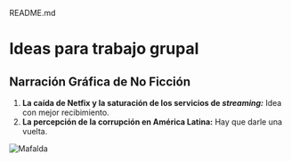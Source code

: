README.md

# Ideas para trabajo grupal 

## Narración Gráfica de No Ficción
1. **La caída de Netfix y la saturación de los servicios de _streaming:_** Idea con mejor recibimiento.  
2. **La percepción de la corrupción en América Latina:** Hay que darle una vuelta.

![Mafalda](https://www.latercera.com/resizer/b-0mJYLZ17yrHug64lk0uyrk_Ig=/arc-anglerfish-arc2-prod-copesa/public/42IA53PZ7RFDTIK3OKI3AXHIYI.jpg)
